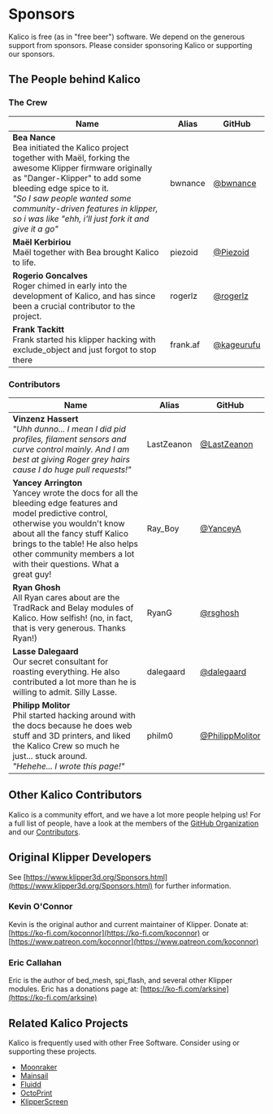 # Sponsors

Kalico is free (as in "free beer") software. We depend on the generous support from
sponsors. Please consider sponsoring Kalico or supporting our
sponsors.

## The People behind Kalico

### The Crew

| Name                                                                                                                                                                                                                                                                                                               | Alias    | GitHub                                     |
| ------------------------------------------------------------------------------------------------------------------------------------------------------------------------------------------------------------------------------------------------------------------------------------------------------------------ | -------- | ------------------------------------------ |
| **Bea Nance**<br>Bea initiated the Kalico project together with Maël, forking the awesome Klipper firmware originally as "Danger-Klipper" to add some bleeding edge spice to it. <br> _"So I saw people wanted some community-driven features in klipper, so i was like "ehh, i'll just fork it and give it a go"_ | bwnance  | [@bwnance](https://github.com/bwnance)     |
| **Maël Kerbiriou**<br>Maël together with Bea brought Kalico to life.                                                                                                                                                                                                                                               | piezoid  | [@Piezoid](https://github.com/Piezoid)     |
| **Rogerio Goncalves**<br>Roger chimed in early into the development of Kalico, and has since been a crucial contributor to the project.                                                                                                                                                                            | rogerlz  | [@rogerlz](https://github.com/rogerlz)     |
| **Frank Tackitt**<br>Frank started his klipper hacking with exclude_object and just forgot to stop there                                                                                                                                                                                                           | frank.af | [@kageurufu](https://github.com/kageurufu) |

### Contributors

| Name                                                                                                                                                                                                                                                                                 | Alias      | GitHub                                               |
| ------------------------------------------------------------------------------------------------------------------------------------------------------------------------------------------------------------------------------------------------------------------------------------ | ---------- | ---------------------------------------------------- |
| **Vinzenz Hassert**<br>_"Uhh dunno... I mean I did pid profiles, filament sensors and curve control mainly. And I am best at giving Roger grey hairs cause I do huge pull requests!"_                                                                                                | LastZeanon | [@LastZeanon](https://github.com/LastZeanon)         |
| **Yancey Arrington**<br>Yancey wrote the docs for all the bleeding edge features and model predictive control, otherwise you wouldn't know about all the fancy stuff Kalico brings to the table! He also helps other community members a lot with their questions. What a great guy! | Ray_Boy    | [@YanceyA](https://github.com/YanceyA)               |
| **Ryan Ghosh**<br>All Ryan cares about are the TradRack and Belay modules of Kalico. How selfish! (no, in fact, that is very generous. Thanks Ryan!)                                                                                                                                 | RyanG      | [@rsghosh](https://github.com/rsghosh)               |
| **Lasse Dalegaard**<br>Our secret consultant for roasting everything. He also contributed a lot more than he is willing to admit. Silly Lasse.                                                                                                                                       | dalegaard  | [@dalegaard](https://github.com/dalegaard)           |
| **Philipp Molitor**<br>Phil started hacking around with the docs because he does web stuff and 3D printers, and liked the Kalico Crew so much he just... stuck around.<br>_"Hehehe... I wrote this page!"_                                                                           | philm0     | [@PhilippMolitor](https://github.com/PhilippMolitor) |

## Other Kalico Contributors

Kalico is a community effort, and we have a lot more people helping us!
For a full list of people, have a look at the members of
the [GitHub Organization](https://github.com/orgs/KalicoCrew/people) and our [Contributors](https://github.com/KalicoCrew/kalico/graphs/contributors).

## Original Klipper Developers

See [https://www.klipper3d.org/Sponsors.html](https://www.klipper3d.org/Sponsors.html) for further information.

### Kevin O'Connor

Kevin is the original author and current maintainer of Klipper. Donate
at: [https://ko-fi.com/koconnor](https://ko-fi.com/koconnor) or
[https://www.patreon.com/koconnor](https://www.patreon.com/koconnor)

### Eric Callahan

Eric is the author of bed_mesh, spi_flash, and several other Klipper
modules. Eric has a donations page at:
[https://ko-fi.com/arksine](https://ko-fi.com/arksine)

## Related Kalico Projects

Kalico is frequently used with other Free Software. Consider using or
supporting these projects.

- [Moonraker](https://github.com/Arksine/moonraker)
- [Mainsail](https://github.com/mainsail-crew/mainsail)
- [Fluidd](https://github.com/fluidd-core/fluidd)
- [OctoPrint](https://octoprint.org/)
- [KlipperScreen](https://github.com/jordanruthe/KlipperScreen)
